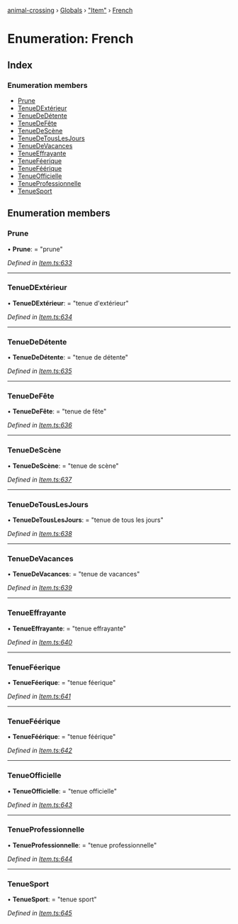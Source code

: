 [animal-crossing](../README.md) › [Globals](../globals.md) › ["Item"](../modules/_item_.md) › [French](_item_.french.md)

# Enumeration: French

## Index

### Enumeration members

* [Prune](_item_.french.md#prune)
* [TenueDExtérieur](_item_.french.md#tenuedextérieur)
* [TenueDeDétente](_item_.french.md#tenuededétente)
* [TenueDeFête](_item_.french.md#tenuedefête)
* [TenueDeScène](_item_.french.md#tenuedescène)
* [TenueDeTousLesJours](_item_.french.md#tenuedetouslesjours)
* [TenueDeVacances](_item_.french.md#tenuedevacances)
* [TenueEffrayante](_item_.french.md#tenueeffrayante)
* [TenueFéerique](_item_.french.md#tenueféerique)
* [TenueFéérique](_item_.french.md#tenueféérique)
* [TenueOfficielle](_item_.french.md#tenueofficielle)
* [TenueProfessionnelle](_item_.french.md#tenueprofessionnelle)
* [TenueSport](_item_.french.md#tenuesport)

## Enumeration members

###  Prune

• **Prune**: = "prune"

*Defined in [Item.ts:633](https://github.com/Norviah/animal-crossing/blob/738a792/module/types/Item.ts#L633)*

___

###  TenueDExtérieur

• **TenueDExtérieur**: = "tenue d'extérieur"

*Defined in [Item.ts:634](https://github.com/Norviah/animal-crossing/blob/738a792/module/types/Item.ts#L634)*

___

###  TenueDeDétente

• **TenueDeDétente**: = "tenue de détente"

*Defined in [Item.ts:635](https://github.com/Norviah/animal-crossing/blob/738a792/module/types/Item.ts#L635)*

___

###  TenueDeFête

• **TenueDeFête**: = "tenue de fête"

*Defined in [Item.ts:636](https://github.com/Norviah/animal-crossing/blob/738a792/module/types/Item.ts#L636)*

___

###  TenueDeScène

• **TenueDeScène**: = "tenue de scène"

*Defined in [Item.ts:637](https://github.com/Norviah/animal-crossing/blob/738a792/module/types/Item.ts#L637)*

___

###  TenueDeTousLesJours

• **TenueDeTousLesJours**: = "tenue de tous les jours"

*Defined in [Item.ts:638](https://github.com/Norviah/animal-crossing/blob/738a792/module/types/Item.ts#L638)*

___

###  TenueDeVacances

• **TenueDeVacances**: = "tenue de vacances"

*Defined in [Item.ts:639](https://github.com/Norviah/animal-crossing/blob/738a792/module/types/Item.ts#L639)*

___

###  TenueEffrayante

• **TenueEffrayante**: = "tenue effrayante"

*Defined in [Item.ts:640](https://github.com/Norviah/animal-crossing/blob/738a792/module/types/Item.ts#L640)*

___

###  TenueFéerique

• **TenueFéerique**: = "tenue féerique"

*Defined in [Item.ts:641](https://github.com/Norviah/animal-crossing/blob/738a792/module/types/Item.ts#L641)*

___

###  TenueFéérique

• **TenueFéérique**: = "tenue féérique"

*Defined in [Item.ts:642](https://github.com/Norviah/animal-crossing/blob/738a792/module/types/Item.ts#L642)*

___

###  TenueOfficielle

• **TenueOfficielle**: = "tenue officielle"

*Defined in [Item.ts:643](https://github.com/Norviah/animal-crossing/blob/738a792/module/types/Item.ts#L643)*

___

###  TenueProfessionnelle

• **TenueProfessionnelle**: = "tenue professionnelle"

*Defined in [Item.ts:644](https://github.com/Norviah/animal-crossing/blob/738a792/module/types/Item.ts#L644)*

___

###  TenueSport

• **TenueSport**: = "tenue sport"

*Defined in [Item.ts:645](https://github.com/Norviah/animal-crossing/blob/738a792/module/types/Item.ts#L645)*
